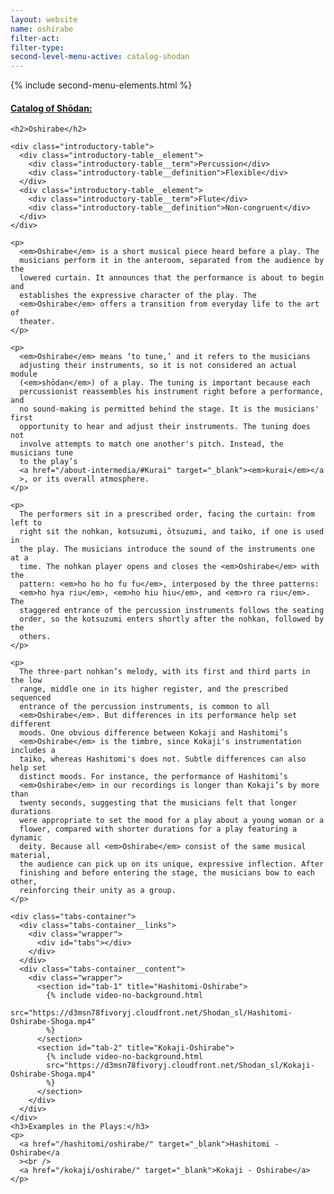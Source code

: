 ```yaml
---
layout: website
name: oshirabe
filter-act:
filter-type:
second-level-menu-active: catalog-shodan
---
```


{% include second-menu-elements.html %}

<main class="page-content">
  <div class="text-container">
    <h4><a href="/catalog-of-shodan#catalog">Catalog of Shōdan:</a></h4>

    <h2>Oshirabe</h2>

    <div class="introductory-table">
      <div class="introductory-table__element">
        <div class="introductory-table__term">Percussion</div>
        <div class="introductory-table__definition">Flexible</div>
      </div>
      <div class="introductory-table__element">
        <div class="introductory-table__term">Flute</div>
        <div class="introductory-table__definition">Non-congruent</div>
      </div>
    </div>

    <p>
      <em>Oshirabe</em> is a short musical piece heard before a play. The
      musicians perform it in the anteroom, separated from the audience by the
      lowered curtain. It announces that the performance is about to begin and
      establishes the expressive character of the play. The
      <em>Oshirabe</em> offers a transition from everyday life to the art of
      theater.
    </p>

    <p>
      <em>Oshirabe</em> means ‘to tune,’ and it refers to the musicians
      adjusting their instruments, so it is not considered an actual module
      (<em>shōdan</em>) of a play. The tuning is important because each
      percussionist reassembles his instrument right before a performance, and
      no sound-making is permitted behind the stage. It is the musicians' first
      opportunity to hear and adjust their instruments. The tuning does not
      involve attempts to match one another's pitch. Instead, the musicians tune
      to the play’s
      <a href="/about-intermedia/#Kurai" target="_blank"><em>kurai</em></a
      >, or its overall atmosphere.
    </p>

    <p>
      The performers sit in a prescribed order, facing the curtain: from left to
      right sit the nohkan, kotsuzumi, ōtsuzumi, and taiko, if one is used in
      the play. The musicians introduce the sound of the instruments one at a
      time. The nohkan player opens and closes the <em>Oshirabe</em> with the
      pattern: <em>ho ho ho fu fu</em>, interposed by the three patterns:
      <em>ho hya riu</em>, <em>ho hiu hiu</em>, and <em>ro ra riu</em>. The
      staggered entrance of the percussion instruments follows the seating
      order, so the kotsuzumi enters shortly after the nohkan, followed by the
      others.
    </p>

    <p>
      The three-part nohkan’s melody, with its first and third parts in the low
      range, middle one in its higher register, and the prescribed sequenced
      entrance of the percussion instruments, is common to all
      <em>Oshirabe</em>. But differences in its performance help set different
      moods. One obvious difference between Kokaji and Hashitomi’s
      <em>Oshirabe</em> is the timbre, since Kokaji's instrumentation includes a
      taiko, whereas Hashitomi's does not. Subtle differences can also help set
      distinct moods. For instance, the performance of Hashitomi’s
      <em>Oshirabe</em> in our recordings is longer than Kokaji’s by more than
      twenty seconds, suggesting that the musicians felt that longer durations
      were appropriate to set the mood for a play about a young woman or a
      flower, compared with shorter durations for a play featuring a dynamic
      deity. Because all <em>Oshirabe</em> consist of the same musical material,
      the audience can pick up on its unique, expressive inflection. After
      finishing and before entering the stage, the musicians bow to each other,
      reinforcing their unity as a group.
    </p>

    <div class="tabs-container">
      <div class="tabs-container__links">
        <div class="wrapper">
          <div id="tabs"></div>
        </div>
      </div>
      <div class="tabs-container__content">
        <div class="wrapper">
          <section id="tab-1" title="Hashitomi-Oshirabe">
            {% include video-no-background.html
            src="https://d3msn78fivoryj.cloudfront.net/Shodan_sl/Hashitomi-Oshirabe-Shoga.mp4"
            %}
          </section>
          <section id="tab-2" title="Kokaji-Oshirabe">
            {% include video-no-background.html
            src="https://d3msn78fivoryj.cloudfront.net/Shodan_sl/Kokaji-Oshirabe-Shoga.mp4"
            %}
          </section>
        </div>
      </div>
    </div>
    <h3>Examples in the Plays:</h3>
    <p>
      <a href="/hashitomi/oshirabe/" target="_blank">Hashitomi - Oshirabe</a
      ><br />
      <a href="/kokaji/oshirabe/" target="_blank">Kokaji - Oshirabe</a>
    </p>
  </div>
</main>
